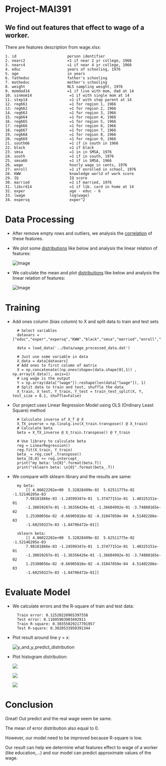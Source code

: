 # Project-MAI391

## We find out features that effect to wage of a worker.

There are features description from wage.xlsx:

    1. id                       person identifier
    2. nearc2                   =1 if near 2 yr college, 1966
    3. nearc4                   =1 if near 4 yr college, 1966
    4. educ                     years of schooling, 1976
    5. age                      in years
    6. fatheduc                 father's schooling
    7. motheduc                 mother's schooling
    8. weight                   NLS sampling weight, 1976
    9. momdad14                 =1 if live with mom, dad at 14
    10. sinmom14                 =1 if with single mom at 14
    11. step14                   =1 if with step parent at 14
    12. reg661                   =1 for region 1, 1966
    13. reg662                   =1 for region 2, 1966
    14. reg663                   =1 for region 3, 1966
    15. reg664                   =1 for region 4, 1966
    16. reg665                   =1 for region 5, 1966
    17. reg666                   =1 for region 6, 1966
    18. reg667                   =1 for region 7, 1966
    19. reg668                   =1 for region 8, 1966
    20. reg669                   =1 for region 9, 1966
    21. south66                  =1 if in south in 1966
    22. black                    =1 if black
    23. smsa                     =1 in in SMSA, 1976
    24. south                    =1 if in south, 1976
    25. smsa66                   =1 if in SMSA, 1966
    26. wage                     hourly wage in cents, 1976
    27. enroll                   =1 if enrolled in school, 1976
    28. KWW                      knowledge world of work score
    29. IQ                       IQ score
    30. married                  =1 if married, 1976
    31. libcrd14                 =1 if lib. card in home at 14
    32. exper                    age - educ - 6
    33. lwage                    log(wage)
    34. expersq                  exper^2

# Data Processing

- After remove empty rows and outliers, we analysis the [correlation](./Data/correlation.csv) of these features.

- We plot some [distributions](./Data/raw_distribution/) like below and analysis the linear relation of features:

    ![Image](./Data/raw_distribution/fatheduc.png)

- We calculate the mean and plot [distributions](./Data/raw_distribution/) like below and analysis the linear relation of features:

    ![Image](./Data/mean_distribution/fatheduc.png)

# Training

- Add ones column (bias column) to X and split data to train and test sets

        # Select variables
        datavars = ["educ","exper","expersq","KWW","black","smsa","married","enroll","south",'reg661','reg662','reg663','reg664','reg665','reg666','reg667','reg668']

        data = load_data('../Data/wage_processed_data.dat')

        # Just use some variable in data
        X_data = data[datavars]
        # Add ones to first column of matrix
        X = np.concatenate((np.ones(shape=(data.shape[0],1)) , np.array(X_data)), axis=1)
        # Log wage is the output
        Y = np.array(data["lwage"]).reshape(len(data["lwage"]), 1)
        # Split data to train and test, shuffle the data
        X_train, X_test, Y_train, Y_test = train_test_split(X, Y, test_size = 0.1, shuffle=False)

- Our project uses Linear Regression Model using OLS (Ordinary Least Square) method

        # Calculate inverse of X_T @ X 
        X_TX_inverse = np.linalg.inv(X_train.transpose() @ X_train)
        # Calculate beta
        beta = X_TX_inverse @ X_train.transpose() @ Y_train

        # Use library to calculate beta
        reg = LinearRegression()
        reg.fit(X_train, Y_train)
        beta_ = reg.coef_.transpose()
        beta_[0,0] += reg.intercept_
        print("my beta: \n{0}".format(beta.T))
        print("sklearn beta: \n{0}".format(beta_.T))

- We compare with sklearn library and the results are same:
        
        my beta: 
            [[ 4.86022202e+00  5.32828499e-02  5.62511775e-02 -1.52146205e-03
            7.98181866e-03 -1.24599347e-01  1.37477151e-01  1.40325151e-01
            -1.30659267e-01 -1.36356426e-01 -1.36604992e-01 -3.74880165e-02
            1.25380056e-02 -8.66905816e-02 -4.31047850e-04  4.51402266e-03
            -1.60259327e-03 -1.84796472e-01]]
        
        sklearn beta: 
            [[ 4.86022202e+00  5.32828499e-02  5.62511775e-02 -1.52146205e-03
            7.98181866e-03 -1.24599347e-01  1.37477151e-01  1.40325151e-01
            -1.30659267e-01 -1.36356426e-01 -1.36604992e-01 -3.74880165e-02
            1.25380056e-02 -8.66905816e-02 -4.31047850e-04  4.51402266e-03
            -1.60259327e-03 -1.84796472e-01]]

# Evaluate Model

- We calculate errors and the R-square of train and test data:

        Train error: 0.12520220965397558
        Test error: 0.11695983903492911
        Train R-square: 0.30355029217701957
        Test R-square: 0.3020533950391344

- Plot result around line y = x:

    ![y_and_y_predict_distribution](./Data/Output/output_distribution/y_and_y_pred.png)

- Plot histogram distribution:

    ![](./Data/Output/output_distribution/y_dis.png)

    ![](./Data/Output/output_distribution/y_pred_dis.png)

    ![](./Data/Output/output_distribution/error_dis.png)

# Conclusion

Great! Out predict and the real wage seem be same. 

The mean of error distribution also equal to 0.

However, our model need to be improved because R-square is low.

Our result can help we determine what features effect to wage of a worker (like education,...) and our model can predict approximate values of the wage.